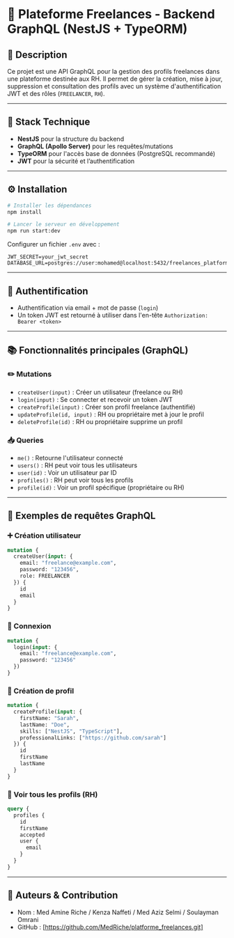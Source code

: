 # 🚀 Plateforme Freelances - Backend GraphQL (NestJS + TypeORM)

## 📌 Description

Ce projet est une API GraphQL pour la gestion des profils freelances dans une plateforme destinée aux RH. Il permet de gérer la création, mise à jour, suppression et consultation des profils avec un système d'authentification JWT et des rôles (`FREELANCER`, `RH`).

---

## 🧱 Stack Technique

* **NestJS** pour la structure du backend
* **GraphQL (Apollo Server)** pour les requêtes/mutations
* **TypeORM** pour l'accès base de données (PostgreSQL recommandé)
* **JWT** pour la sécurité et l’authentification

---

## ⚙️ Installation

```bash
# Installer les dépendances
npm install

# Lancer le serveur en développement
npm run start:dev
```

Configurer un fichier `.env` avec :

```env
JWT_SECRET=your_jwt_secret
DATABASE_URL=postgres://user:mohamed@localhost:5432/freelances_platforme
```

---

## 🔐 Authentification

* Authentification via email + mot de passe (`login`)
* Un token JWT est retourné à utiliser dans l'en-tête `Authorization: Bearer <token>`

---

## 📚 Fonctionnalités principales (GraphQL)

### ✏️ Mutations

* `createUser(input)` : Créer un utilisateur (freelance ou RH)
* `login(input)` : Se connecter et recevoir un token JWT
* `createProfile(input)` : Créer son profil freelance (authentifié)
* `updateProfile(id, input)` : RH ou propriétaire met à jour le profil
* `deleteProfile(id)` : RH ou propriétaire supprime un profil

### 📥 Queries

* `me()` : Retourne l'utilisateur connecté
* `users()` : RH peut voir tous les utilisateurs
* `user(id)` : Voir un utilisateur par ID
* `profiles()` : RH peut voir tous les profils
* `profile(id)` : Voir un profil spécifique (propriétaire ou RH)

---

## 🧪 Exemples de requêtes GraphQL

### ➕ Création utilisateur

```graphql
mutation {
  createUser(input: {
    email: "freelance@example.com",
    password: "123456",
    role: FREELANCER
  }) {
    id
    email
  }
}
```

### 🔐 Connexion

```graphql
mutation {
  login(input: {
    email: "freelance@example.com",
    password: "123456"
  })
}
```

### 📄 Création de profil

```graphql
mutation {
  createProfile(input: {
    firstName: "Sarah",
    lastName: "Doe",
    skills: ["NestJS", "TypeScript"],
    professionalLinks: ["https://github.com/sarah"]
  }) {
    id
    firstName
    lastName
  }
}
```

### 🔎 Voir tous les profils (RH)

```graphql
query {
  profiles {
    id
    firstName
    accepted
    user {
      email
    }
  }
}
```

---

## 🧠 Auteurs & Contribution

* Nom : Med Amine Riche / Kenza Naffeti / Med Aziz Selmi / Soulayman Omrani 
* GitHub : \[https://github.com/MedRiche/platforme_freelances.git]




